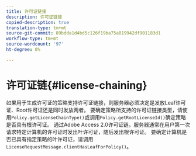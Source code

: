 ```yaml
---
title: 许可证链接
description: 许可证链接
copied-description: true
translation-type: tm+mt
source-git-commit: 89bdda1d4bd5c126f19ba75a819942df901183d1
workflow-type: tm+mt
source-wordcount: '97'
ht-degree: 0%

---
```



# 许可证链{#license-chaining}

如果用于生成许可证的策略支持许可证链接，则服务器必须决定是发放Leaf许可证、Root许可证还是同时发放两者。 要确定策略所支持的许可证链接类型，请使用`Policy.getLicenseChainType()`或调用`Policy.getRootLicenseId()`确定策略是否具有根许可证。 通过Adobe Access 2.0许可证链，服务器通常在用户第一次请求特定计算机的许可证时发出叶许可证，随后发出根许可证。 要确定计算机是否已具有指定策略的叶许可证，请调用`LicenseRequestMessage.clientHasLeafForPolicy()`。
